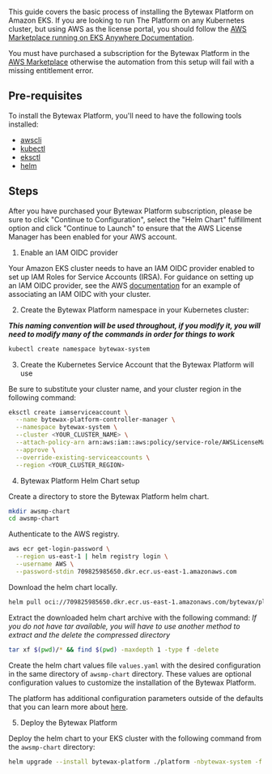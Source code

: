 This guide covers the basic process of installing the Bytewax Platform on Amazon EKS. If you are looking to run The Platform on any Kubernetes cluster, but using AWS as the license portal, you should follow the [AWS Marketplace running on EKS Anywhere Documentation](./aws-marketplace-anywhere).

You must have purchased a subscription for the Bytewax Platform in the [AWS Marketplace](https://aws.amazon.com/marketplace/pp/prodview-heqksqasqoy66)
otherwise the automation from this setup will fail with a missing entitlement error.

## Pre-requisites

To install the Bytewax Platform, you'll need to have the following tools installed:

- [awscli](https://aws.amazon.com/cli/)
- [kubectl](https://kubernetes.io/docs/tasks/tools/)
- [eksctl](https://eksctl.io/introduction/#installation)
- [helm](https://helm.sh/docs/intro/install/)

## Steps

After you have purchased your Bytewax Platform subscription, please be sure to click "Continue to Configuration", select the "Helm Chart" fulfillment option and click "Continue to Launch" to ensure that the AWS License Manager has been enabled for your AWS account.

1. Enable an IAM OIDC provider

Your Amazon EKS cluster needs to have an IAM OIDC provider enabled to set up IAM Roles for Service Accounts (IRSA). For guidance on setting up an IAM OIDC provider, see the AWS [documentation](https://docs.aws.amazon.com/eks/latest/userguide/enable-iam-roles-for-service-accounts.html) for an example of associating an IAM OIDC with your cluster.

2. Create the Bytewax Platform namespace in your Kubernetes cluster:

**_This naming convention will be used throughout, if you modify it, you will need to modify many of the commands in order for things to work_**

```bash
kubectl create namespace bytewax-system
```

3. Create the Kubernetes Service Account that the Bytewax Platform will use

Be sure to substitute your cluster name, and your cluster region in the following command:

```bash
eksctl create iamserviceaccount \
  --name bytewax-platform-controller-manager \
  --namespace bytewax-system \
  --cluster <YOUR_CLUSTER_NAME> \
  --attach-policy-arn arn:aws:iam::aws:policy/service-role/AWSLicenseManagerConsumptionPolicy \
  --approve \
  --override-existing-serviceaccounts \
  --region <YOUR_CLUSTER_REGION>
```

4. Bytewax Platform Helm Chart setup

Create a directory to store the Bytewax Platform helm chart.

```bash
mkdir awsmp-chart
cd awsmp-chart
```

Authenticate to the AWS registry.

```bash
aws ecr get-login-password \
  --region us-east-1 | helm registry login \
  --username AWS \
  --password-stdin 709825985650.dkr.ecr.us-east-1.amazonaws.com
```

Download the helm chart locally.

```bash
helm pull oci://709825985650.dkr.ecr.us-east-1.amazonaws.com/bytewax/platform --version 0.1.6
```

Extract the downloaded helm chart archive with the following command:
_If you do not have tar available, you will have to use another method to extract and the delete the compressed directory_

```bash
tar xf $(pwd)/* && find $(pwd) -maxdepth 1 -type f -delete
```

Create the helm chart values file `values.yaml` with the desired configuration in the same directory of `awsmp-chart` directory.
These values are optional configuration values to customize the installation of the Bytewax Platform.

The platform has additional configuration parameters outside of the defaults that you can learn more about [here](/setup/installation).

5. Deploy the Bytewax Platform

Deploy the helm chart to your EKS cluster with the following command from the `awsmp-chart` directory:

```bash
helm upgrade --install bytewax-platform ./platform -nbytewax-system -f ./values.yaml
```
